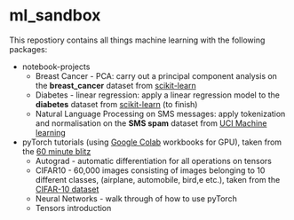 # ml_sandbox
This repostiory contains all things machine learning with the following packages:
* notebook-projects
  * Breast Cancer - PCA: carry out a principal component analysis on the **breast_cancer** dataset from [scikit-learn](https://scikit-learn.org/stable/) 
  * Diabetes - linear regression: apply a linear regression model to the **diabetes** dataset from [scikit-learn](https://scikit-learn.org/stable/) (to finish)
  * Natural Language Processing on SMS messages: apply tokenization and normalisation on the **SMS spam** dataset from [UCI Machine learning](https://archive.ics.uci.edu/ml/datasets/sms+spam+collection)
* pyTorch tutorials (using [Google Colab](https://colab.research.google.com/notebooks/intro.ipynb) workbooks for GPU), taken from the [60 minute blitz](https://pytorch.org/tutorials/beginner/deep_learning_60min_blitz.html)
  * Autograd - automatic differentiation for all operations on tensors
  * CIFAR10 - 60,000 images consisting of images belonging to 10 different classes, (airplane, automobile, bird,e etc.), taken from the [CIFAR-10 dataset](https://www.cs.toronto.edu/~kriz/cifar.html)
  * Neural Networks - walk through of how to use pyTorch
  * Tensors introduction
